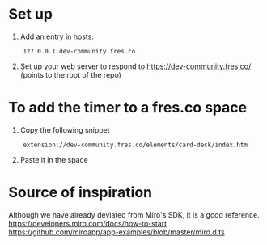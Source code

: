 # Set up

1. Add an entry in hosts:

```
    127.0.0.1 dev-community.fres.co
```
2. Set up your web server to respond to https://dev-community.fres.co/ (points to the root of the repo)

# To add the timer to a fres.co space

1. Copy the following snippet
```
    extension://dev-community.fres.co/elements/card-deck/index.htm
```
2. Paste it in the space

# Source of inspiration

Although we have already deviated from Miro's SDK, it is a good reference.
https://developers.miro.com/docs/how-to-start
https://github.com/miroapp/app-examples/blob/master/miro.d.ts

    